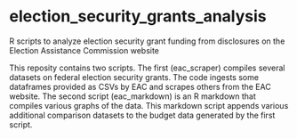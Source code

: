 # election_security_grants_analysis
R scripts to analyze election security grant funding from disclosures on the Election Assistance Commission website

This reposity contains two scripts. The first (eac_scraper) compiles several datasets on federal election security grants.  The code ingests some dataframes provided as CSVs by EAC and scrapes others from the EAC website. The second script (eac_markdown) is an R markdown that compiles various graphs of the data.  This markdown script appends various additional comparison datasets to the budget data generated by the first script.
